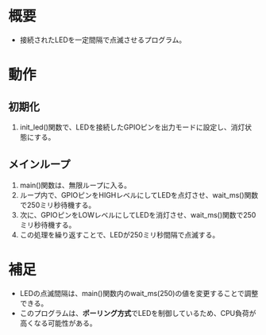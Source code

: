 # 概要
* 接続されたLEDを一定間隔で点滅させるプログラム。

# 動作

## 初期化

1. init_led()関数で、LEDを接続したGPIOピンを出力モードに設定し、消灯状態にする。

## メインループ

1. main()関数は、無限ループに入る。
2. ループ内で、GPIOピンをHIGHレベルにしてLEDを点灯させ、wait_ms()関数で250ミリ秒待機する。
3. 次に、GPIOピンをLOWレベルにしてLEDを消灯させ、wait_ms()関数で250ミリ秒待機する。
4. この処理を繰り返すことで、LEDが250ミリ秒間隔で点滅する。

# 補足

* LEDの点滅間隔は、main()関数内のwait_ms(250)の値を変更することで調整できる。
* このプログラムは、**ポーリング方式**でLEDを制御しているため、CPU負荷が高くなる可能性がある。
